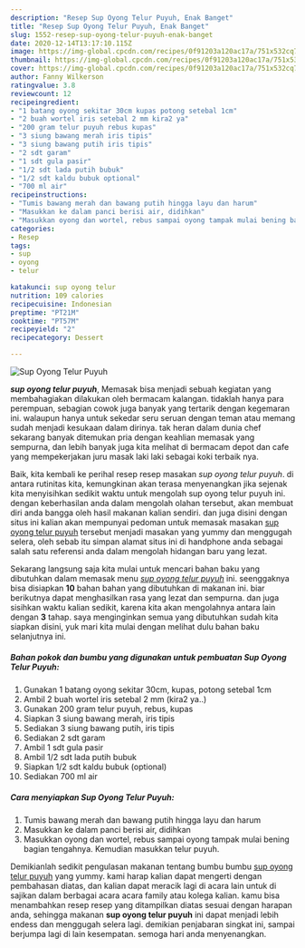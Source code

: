 ```yaml
---
description: "Resep Sup Oyong Telur Puyuh, Enak Banget"
title: "Resep Sup Oyong Telur Puyuh, Enak Banget"
slug: 1552-resep-sup-oyong-telur-puyuh-enak-banget
date: 2020-12-14T13:17:10.115Z
image: https://img-global.cpcdn.com/recipes/0f91203a120ac17a/751x532cq70/sup-oyong-telur-puyuh-foto-resep-utama.jpg
thumbnail: https://img-global.cpcdn.com/recipes/0f91203a120ac17a/751x532cq70/sup-oyong-telur-puyuh-foto-resep-utama.jpg
cover: https://img-global.cpcdn.com/recipes/0f91203a120ac17a/751x532cq70/sup-oyong-telur-puyuh-foto-resep-utama.jpg
author: Fanny Wilkerson
ratingvalue: 3.8
reviewcount: 12
recipeingredient:
- "1 batang oyong sekitar 30cm kupas potong setebal 1cm"
- "2 buah wortel iris setebal 2 mm kira2 ya"
- "200 gram telur puyuh rebus kupas"
- "3 siung bawang merah iris tipis"
- "3 siung bawang putih iris tipis"
- "2 sdt garam"
- "1 sdt gula pasir"
- "1/2 sdt lada putih bubuk"
- "1/2 sdt kaldu bubuk optional"
- "700 ml air"
recipeinstructions:
- "Tumis bawang merah dan bawang putih hingga layu dan harum"
- "Masukkan ke dalam panci berisi air, didihkan"
- "Masukkan oyong dan wortel, rebus sampai oyong tampak mulai bening bagian tengahnya. Kemudian masukkan telur puyuh."
categories:
- Resep
tags:
- sup
- oyong
- telur

katakunci: sup oyong telur 
nutrition: 109 calories
recipecuisine: Indonesian
preptime: "PT21M"
cooktime: "PT57M"
recipeyield: "2"
recipecategory: Dessert

---
```



![Sup Oyong Telur Puyuh](https://img-global.cpcdn.com/recipes/0f91203a120ac17a/751x532cq70/sup-oyong-telur-puyuh-foto-resep-utama.jpg)

<b><i>sup oyong telur puyuh</i></b>, Memasak bisa menjadi sebuah kegiatan yang membahagiakan dilakukan oleh bermacam kalangan. tidaklah hanya para perempuan, sebagian cowok juga banyak yang tertarik dengan kegemaran ini. walaupun hanya untuk sekedar seru seruan dengan teman atau memang sudah menjadi kesukaan dalam dirinya. tak heran dalam dunia chef sekarang banyak ditemukan pria dengan keahlian memasak yang sempurna, dan lebih banyak juga kita melihat di bermacam depot dan cafe yang mempekerjakan juru masak laki laki sebagai koki terbaik nya.

Baik, kita kembali ke perihal resep resep masakan <i>sup oyong telur puyuh</i>. di antara rutinitas kita, kemungkinan akan terasa menyenangkan jika sejenak kita menyisihkan sedikit waktu untuk mengolah sup oyong telur puyuh ini. dengan keberhasilan anda dalam mengolah olahan tersebut, akan membuat diri anda bangga oleh hasil makanan kalian sendiri. dan juga disini dengan situs ini kalian akan mempunyai pedoman untuk memasak masakan <u>sup oyong telur puyuh</u> tersebut menjadi masakan yang yummy dan menggugah selera, oleh sebab itu simpan alamat situs ini di handphone anda sebagai salah satu referensi anda dalam mengolah hidangan baru yang lezat.




Sekarang langsung saja kita mulai untuk mencari bahan baku yang dibutuhkan dalam memasak menu <u><i>sup oyong telur puyuh</i></u> ini. seenggaknya bisa disiapkan <b>10</b> bahan bahan yang dibutuhkan di makanan ini. biar berikutnya dapat menghasilkan rasa yang lezat dan sempurna. dan juga sisihkan waktu kalian sedikit, karena kita akan mengolahnya antara lain dengan <b>3</b> tahap. saya menginginkan semua yang dibutuhkan sudah kita siapkan disini, yuk mari kita mulai dengan melihat dulu bahan baku selanjutnya ini.

<!--inarticleads1-->

##### Bahan pokok dan bumbu yang digunakan untuk pembuatan Sup Oyong Telur Puyuh:

1. Gunakan 1 batang oyong sekitar 30cm, kupas, potong setebal 1cm
1. Ambil 2 buah wortel iris setebal 2 mm (kira2 ya..)
1. Gunakan 200 gram telur puyuh, rebus, kupas
1. Siapkan 3 siung bawang merah, iris tipis
1. Sediakan 3 siung bawang putih, iris tipis
1. Sediakan 2 sdt garam
1. Ambil 1 sdt gula pasir
1. Ambil 1/2 sdt lada putih bubuk
1. Siapkan 1/2 sdt kaldu bubuk (optional)
1. Sediakan 700 ml air




<!--inarticleads2-->

##### Cara menyiapkan Sup Oyong Telur Puyuh:

1. Tumis bawang merah dan bawang putih hingga layu dan harum
1. Masukkan ke dalam panci berisi air, didihkan
1. Masukkan oyong dan wortel, rebus sampai oyong tampak mulai bening bagian tengahnya. Kemudian masukkan telur puyuh.




Demikianlah sedikit pengulasan makanan tentang bumbu bumbu <u>sup oyong telur puyuh</u> yang yummy. kami harap kalian dapat mengerti dengan pembahasan diatas, dan kalian dapat meracik lagi di acara lain untuk di sajikan dalam berbagai acara acara family atau kolega kalian. kamu bisa menambahkan resep resep yang ditampilkan diatas sesuai dengan harapan anda, sehingga makanan <b>sup oyong telur puyuh</b> ini dapat menjadi lebih endess dan menggugah selera lagi. demikian penjabaran singkat ini, sampai berjumpa lagi di lain kesempatan. semoga hari anda menyenangkan.
